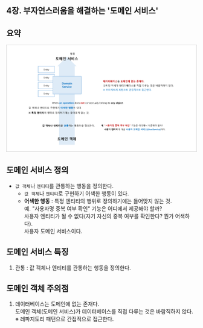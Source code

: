 ## 4장. 부자연스러움을 해결하는 '도메인 서비스'

## 요약
![](./Ch04_Summary.png)

## 도메인 서비스 정의
- `값 객체`나 `엔티티`를 관통하는 행동을 정의한다.
  - `값 객체`나 `엔티티`로 구현하기 어색한 행동이 있다.
  - **어색한 행동** : 특정 엔티티의 행위로 정의하기에는 들어맞지 않는 것.  
    예. "사용자명 중복 여부 확인" 기능은 어디에서 제공해야 할까?  
        사용자 엔티티가 될 수 없다(자기 자신의 중복 여부를 확인한다? 뭔가 어색하다).    
        사용자 도메인 서비스이다.  

## 도메인 서비스 특징
1. 관통 : 값 객체나 엔티티를 관통하는 행동을 정의한다.

## 도메인 객체 주의점
1. 데이터베이스는 도메인에 없는 존재다.  
   도메인 객체(도메인 서비스)가 데이터베이스를 직접 다루는 것은 바람직하지 않다.  
   ※ 레파지토리 패턴으로 간접적으로 접근한다.
